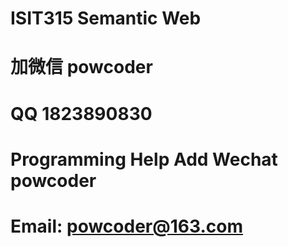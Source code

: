 # ISIT315 Semantic Web
# 加微信 powcoder

# QQ 1823890830

# Programming Help Add Wechat powcoder

# Email: powcoder@163.com

